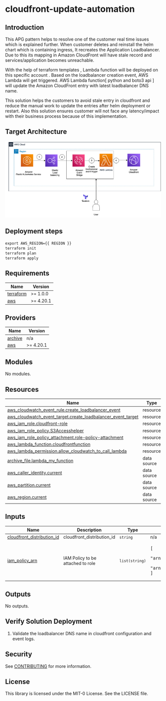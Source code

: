 # cloudfront-update-automation


## Introduction

This APG pattern helps to resolve one of the customer real time issues which is explained further. When customer deletes and reinstall the helm chart which is containing ingress, It recreates the Application Loadbalancer. Due to this its mapping in Amazon CloudFront will have stale record and services/application becomes unreachable. 

With the help of terraform templates , Lambda function will be deployed on this specific account . Based on the loadbalancer creation event, AWS Lambda will get triggered. AWS Lambda function[ python and boto3 api ] will update the Amazon CloudFront entry with latest loadbalancer DNS name.

This solution helps the customers to avoid stale entry in cloudfront and reduce the manual work to update the entries after helm deployment or restart. Also this solution ensures customer will not face any latency/impact with their business process because of this implementation.

## Target Architecture

![Architecture](images/ingress-solution-arch.jpg)

## Deployment steps
```
export AWS_REGION={{ REGION }}
terraform init
terraform plan
terraform apply
```

<!-- BEGIN_TF_DOCS -->
## Requirements

| Name | Version |
|------|---------|
| <a name="requirement_terraform"></a> [terraform](#requirement\_terraform) | >= 1.0.0 |
| <a name="requirement_aws"></a> [aws](#requirement\_aws) | >= 4.20.1 |

## Providers

| Name | Version |
|------|---------|
| <a name="provider_archive"></a> [archive](#provider\_archive) | n/a |
| <a name="provider_aws"></a> [aws](#provider\_aws) | >= 4.20.1 |

## Modules

No modules.

## Resources

| Name | Type |
|------|------|
| [aws_cloudwatch_event_rule.create_loadbalancer_event](https://registry.terraform.io/providers/hashicorp/aws/latest/docs/resources/cloudwatch_event_rule) | resource |
| [aws_cloudwatch_event_target.create_loadbalancer_event_target](https://registry.terraform.io/providers/hashicorp/aws/latest/docs/resources/cloudwatch_event_target) | resource |
| [aws_iam_role.cloudfront-role](https://registry.terraform.io/providers/hashicorp/aws/latest/docs/resources/iam_role) | resource |
| [aws_iam_role_policy.S3Accesshelper](https://registry.terraform.io/providers/hashicorp/aws/latest/docs/resources/iam_role_policy) | resource |
| [aws_iam_role_policy_attachment.role-policy-attachment](https://registry.terraform.io/providers/hashicorp/aws/latest/docs/resources/iam_role_policy_attachment) | resource |
| [aws_lambda_function.cloudfrontfunction](https://registry.terraform.io/providers/hashicorp/aws/latest/docs/resources/lambda_function) | resource |
| [aws_lambda_permission.allow_cloudwatch_to_call_lambda](https://registry.terraform.io/providers/hashicorp/aws/latest/docs/resources/lambda_permission) | resource |
| [archive_file.lambda_my_function](https://registry.terraform.io/providers/hashicorp/archive/latest/docs/data-sources/file) | data source |
| [aws_caller_identity.current](https://registry.terraform.io/providers/hashicorp/aws/latest/docs/data-sources/caller_identity) | data source |
| [aws_partition.current](https://registry.terraform.io/providers/hashicorp/aws/latest/docs/data-sources/partition) | data source |
| [aws_region.current](https://registry.terraform.io/providers/hashicorp/aws/latest/docs/data-sources/region) | data source |

## Inputs

| Name | Description | Type | Default | Required |
|------|-------------|------|---------|:--------:|
| <a name="input_cloudfront_distribution_id"></a> [cloudfront\_distribution\_id](#input\_cloudfront\_distribution\_id) | cloudfront\_distribution\_id | `string` | n/a | yes |
| <a name="input_iam_policy_arn"></a> [iam\_policy\_arn](#input\_iam\_policy\_arn) | IAM Policy to be attached to role | `list(string)` | <pre>[<br>  "arn:aws:iam::aws:policy/AmazonEventBridgeReadOnlyAccess",<br>  "arn:aws:iam::aws:policy/service-role/AWSLambdaBasicExecutionRole"<br>]</pre> | no |

## Outputs

No outputs.
<!-- END_TF_DOCS -->

## Verify Solution Deployment
1.	Validate the loadbalancer DNS name in cloudfront configuration and event logs.

## Security

See [CONTRIBUTING](CONTRIBUTING.md#security-issue-notifications) for more information.

## License

This library is licensed under the MIT-0 License. See the LICENSE file.